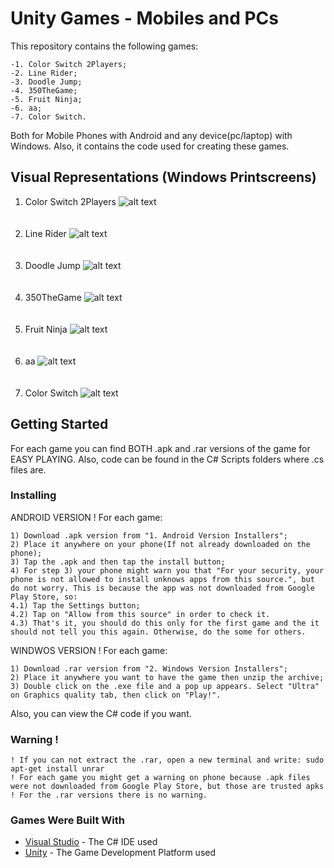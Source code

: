 # Unity Games - Mobiles and PCs
This repository contains the following games:
```
-1. Color Switch 2Players;
-2. Line Rider;
-3. Doodle Jump;
-4. 350TheGame;
-5. Fruit Ninja;
-6. aa;
-7. Color Switch.
```
Both for Mobile Phones with Android and any device(pc/laptop) with Windows. Also, it contains the code used for creating these games.

## Visual Representations (Windows Printscreens)
1. Color Switch 2Players
![alt text](https://github.com/DanutGavrus/Photos/blob/master/1.%20Color%20Switch%202Players.png)<br/><br/><br/>
2. Line Rider
![alt text](https://github.com/DanutGavrus/Photos/blob/master/2.%20Line%20Rider.png)<br/><br/><br/>
3. Doodle Jump
![alt text](https://github.com/DanutGavrus/Photos/blob/master/3.%20Doodle%20Jump.png)<br/><br/><br/>
4. 350TheGame
![alt text](https://github.com/DanutGavrus/Photos/blob/master/4.%20350TheGame.png)<br/><br/><br/>
5. Fruit Ninja
![alt text](https://github.com/DanutGavrus/Photos/blob/master/5.%20Fruit%20Ninja.png)<br/><br/><br/>
6. aa
![alt text](https://github.com/DanutGavrus/Photos/blob/master/6.%20aa.png)<br/><br/><br/>
7. Color Switch
![alt text](https://github.com/DanutGavrus/Photos/blob/master/7.%20Color%20Switch.png)

## Getting Started
For each game you can find BOTH .apk and .rar versions of the game for EASY PLAYING. Also, code can be found in the C# Scripts folders where .cs files are.

### Installing
ANDROID VERSION ! For each game:
```
1) Download .apk version from "1. Android Version Installers";
2) Place it anywhere on your phone(If not already downloaded on the phone);
3) Tap the .apk and then tap the install button;
4) For step 3) your phone might warn you that "For your security, your phone is not allowed to install unknows apps from this source.", but do not worry. This is because the app was not downloaded from Google Play Store, so:
4.1) Tap the Settings button;
4.2) Tap on "Allow from this source" in order to check it.
4.3) That's it, you should do this only for the first game and the it should not tell you this again. Otherwise, do the some for others.
```
WINDWOS VERSION ! For each game:
```
1) Download .rar version from "2. Windows Version Installers";
2) Place it anywhere you want to have the game then unzip the archive;
3) Double click on the .exe file and a pop up appears. Select "Ultra" on Graphics quality tab, then click on "Play!".
```
Also, you can view the C# code if you want.

### Warning !
```
! If you can not extract the .rar, open a new terminal and write: sudo apt-get install unrar
! For each game you might get a warning on phone because .apk files were not downloaded from Google Play Store, but those are trusted apks ! For the .rar versions there is no warning.
```

### Games Were Built With
* [Visual Studio](https://visualstudio.microsoft.com/) - The C# IDE used
* [Unity](https://unity.com/) - The Game Development Platform used